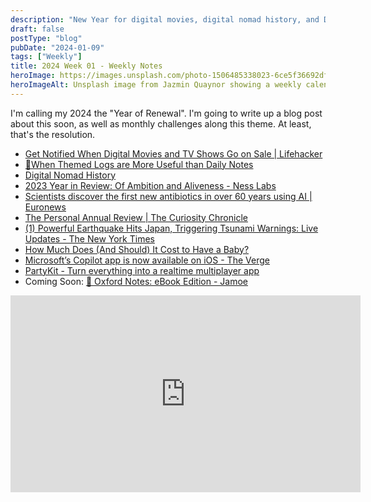 ```yaml
---
description: "New Year for digital movies, digital nomad history, and Dunky's guide to streaming services."
draft: false
postType: "blog"
pubDate: "2024-01-09"
tags: ["Weekly"]
title: 2024 Week 01 - Weekly Notes
heroImage: https://images.unsplash.com/photo-1506485338023-6ce5f36692df?ixlib=rb-4.0.3&ixid=M3wxMjA3fDB8MHxwaG90by1wYWdlfHx8fGVufDB8fHx8fA%3D%3D&auto=format&fit=crop&w=2370&q=80
heroImageAlt: Unsplash image from Jazmin Quaynor showing a weekly calendar
---
```


I'm calling my 2024 the "Year of Renewal". I'm going to write up a blog post about this soon, as well as monthly challenges along this theme. At least, that's the resolution.

- [Get Notified When Digital Movies and TV Shows Go on Sale | Lifehacker](https://lifehacker.com/get-notified-when-digital-movies-and-tv-shows-go-on-sal-1836044905)
- [🌲When Themed Logs are More Useful than Daily Notes](https://www.eleanorkonik.com/themed-logs-not-daily-notes/)
- [Digital Nomad History](https://www.nomadicnotes.com/digital-nomad-history/)
- [2023 Year in Review: Of Ambition and Aliveness - Ness Labs](https://nesslabs.com/annual-review-2023)
- [Scientists discover the first new antibiotics in over 60 years using AI | Euronews](https://www.euronews.com/next/2023/12/20/scientists-discover-the-first-new-antibiotics-in-over-60-years-using-ai?utm_source=tldrnewsletter)
- [The Personal Annual Review | The Curiosity Chronicle](https://www.sahilbloom.com/newsletter/the-personal-annual-review)
- [(1) Powerful Earthquake Hits Japan, Triggering Tsunami Warnings: Live Updates - The New York Times](https://www.nytimes.com/live/2024/01/01/world/japan-earthquake)
- [How Much Does (And Should) It Cost to Have a Baby?](https://www.thecut.com/2023/12/costs-of-having-kids-what-you-need.html?campaign_id=9&emc=edit_nn_20240102&instance_id=111482&nl=the-morning&regi_id=197092347&segment_id=154046&te=1&user_id=53888c42b17ce2b613ad43a8e73d64ef)
- [Microsoft’s Copilot app is now available on iOS - The Verge](https://www.theverge.com/2023/12/29/24019288/microsoft-copilot-app-available-iphone-ipad-ai)
- [PartyKit - Turn everything into a realtime multiplayer app](https://www.partykit.io/)
- Coming Soon: [📮 Oxford Notes: eBook Edition - Jamoe](https://www.jamoe.org/note-taking)

<iframe 
  class="aspect-video w-full"
  width="560"
  height="315"
  src="https://www.youtube.com/embed/yvhv7bgmz64?si=CcI0KWvOUiqTTjLx"
  title="YouTube video player"
  frameborder="0"
  allow="accelerometer; autoplay; clipboard-write; encrypted-media; gyroscope; picture-in-picture; web-share"
  allowfullscreen></iframe>